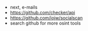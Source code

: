 - next, e-mails
- https://github.com/checker/api
- https://github.com/iojw/socialscan
- search github for more osint tools